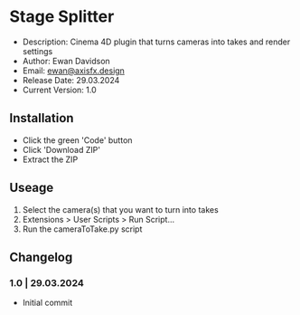 # Stage Splitter

* Description: Cinema 4D plugin that turns cameras into takes and render settings
* Author: Ewan Davidson
* Email: ewan@axisfx.design
* Release Date: 29.03.2024
* Current Version: 1.0

## Installation

* Click the green 'Code' button
* Click 'Download ZIP'
* Extract the ZIP

## Useage

1. Select the camera(s) that you want to turn into takes
2. Extensions > User Scripts > Run Script...
3. Run the cameraToTake.py script

## Changelog

### 1.0  |  29.03.2024

* Initial commit